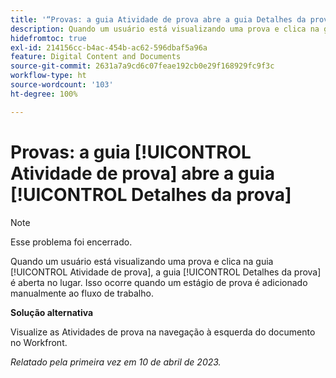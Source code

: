 ```yaml
---
title: '“Provas: a guia Atividade de prova abre a guia Detalhes da prova”'
description: Quando um usuário está visualizando uma prova e clica na guia Atividade de prova, a guia Detalhes da prova é aberta no lugar. Isso ocorre quando um estágio de prova é adicionado manualmente ao fluxo de trabalho.
hidefromtoc: true
exl-id: 214156cc-b4ac-454b-ac62-596dbaf5a96a
feature: Digital Content and Documents
source-git-commit: 2631a7a9cd6c07feae192cb0e29f168929fc9f3c
workflow-type: ht
source-wordcount: '103'
ht-degree: 100%

---
```


# Provas: a guia [!UICONTROL Atividade de prova] abre a guia [!UICONTROL Detalhes da prova]

<!--This article is on WF and WFP TOCs-->

<!--Valid issue, live for workaround-->

>[!NOTE]
>
>Esse problema foi encerrado.

Quando um usuário está visualizando uma prova e clica na guia [!UICONTROL Atividade de prova], a guia [!UICONTROL Detalhes da prova] é aberta no lugar. Isso ocorre quando um estágio de prova é adicionado manualmente ao fluxo de trabalho.

**Solução alternativa**

Visualize as Atividades de prova na navegação à esquerda do documento no Workfront.

_Relatado pela primeira vez em 10 de abril de 2023._
